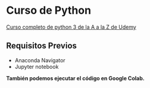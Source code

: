 # Curso de Python

[Curso completo de python 3 de la A a la Z de Udemy](https://www.udemy.com/course/python-3-az/)

## Requisitos Previos
- Anaconda Navigator
- Jupyter notebook


**También podemos ejecutar el código en Google Colab.**

